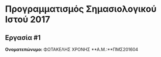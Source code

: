# Προγραμματισμός Σημασιολογικού Ιστού 2017
## Εργασία #1

**Ονοματεπώνυμο:** ΦΩΤΑΚΕΛΗΣ ΧΡΟΝΗΣ
**Α.Μ.:**ΠΜΣ201604


